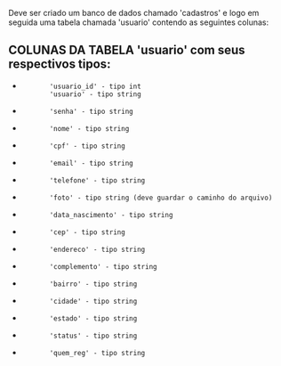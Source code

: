 <p> Deve ser criado um banco de dados chamado 'cadastros' e logo em seguida uma tabela chamada 'usuario' contendo as seguintes colunas: </p>

## COLUNAS DA TABELA 'usuario' com seus respectivos tipos:
-            'usuario_id' - tipo int
             'usuario' - tipo string
-            'senha' - tipo string
-            'nome' - tipo string
-            'cpf' - tipo string
-            'email' - tipo string
-            'telefone' - tipo string
-            'foto' - tipo string (deve guardar o caminho do arquivo)
-            'data_nascimento' - tipo string
-            'cep' - tipo string
-            'endereco' - tipo string
-            'complemento' - tipo string
-            'bairro' - tipo string
-            'cidade' - tipo string
-            'estado' - tipo string
-            'status' - tipo string
-            'quem_reg' - tipo string
